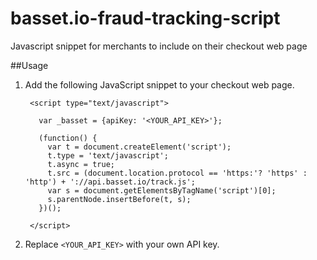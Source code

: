 # basset.io-fraud-tracking-script
Javascript snippet for merchants to include on their checkout web page

##Usage

1. Add the following JavaScript snippet to your checkout web page.

        <script type="text/javascript">
        
          var _basset = {apiKey: '<YOUR_API_KEY>'};
        
          (function() {
            var t = document.createElement('script');
            t.type = 'text/javascript';
            t.async = true; 
            t.src = (document.location.protocol == 'https:'? 'https' : 'http') + '://api.basset.io/track.js';
            var s = document.getElementsByTagName('script')[0];
            s.parentNode.insertBefore(t, s);
          })();
        
        </script>

2. Replace `<YOUR_API_KEY>` with your own API key.
